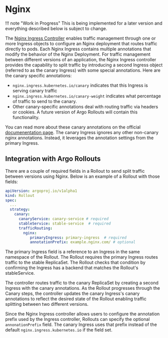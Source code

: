 # Nginx

!!! note "Work in Progress" 
    This is being implemented for a later version and everything described below is subject to change.

The [Nginx Ingress Controller](https://kubernetes.github.io/ingress-nginx/) enables traffic management through one or more Ingress objects to configure an Nginx deployment that routes traffic directly to pods. Each Nginx Ingress contains multiple annotations that modify the behavior of the Nginx Deployment. For traffic management between different versions of an application, the Nginx Ingress controller provides the capability to split traffic by introducing a second Ingress object (referred to as the canary Ingress) with some special annotations. Here are the canary specific annotations: 

- `nginx.ingress.kubernetes.io/canary` indicates that this Ingress is serving canary traffic
- `nginx.ingress.kubernetes.io/canary-weight` indicates what percentage of traffic to send to the canary.
- Other canary-specific annotations deal with routing traffic via headers or cookies. A future version of Argo Rollouts will contain this functionality.

 You can read more about these canary annotations on the official [documenentation page](https://kubernetes.github.io/ingress-nginx/user-guide/nginx-configuration/annotations/#canary). The canary Ingress ignores any other non-canary nginx annotations. Instead, it leverages the annotation settings from the primary Ingress.

## Integration with Argo Rollouts
There are a couple of required fields in a Rollout to send split traffic between versions using Nginx. Below is an example of a Rollout with those fields:

```yaml
apiVersion: argoproj.io/v1alpha1
kind: Rollout
spec:
  ...
  strategy:
    canary:
      canaryService: canary-service # required
      stableService: stable-service  # required
      trafficRouting:
        nginx:
           primaryIngress: primary-ingress  # required
           annotationPrefix: example.nginx.com/ # optional
```

The primary Ingress field is a reference to an Ingress in the same namespace of the Rollout. The Rollout requires the primary Ingress routes traffic to the stable ReplicaSet. The Rollout checks that condition by confirming the Ingress has a backend that matches the Rollout's stableService.

The controller routes traffic to the canary ReplicaSet by creating a second Ingress with the canary annotations. As the Rollout progresses through the Canary steps, the controller updates the canary Ingress's canary annotations to reflect the desired state of the Rollout enabling traffic splitting between two different versions.

Since the Nginx Ingress controller allows users to configure the annotation prefix used by the Ingress controller, Rollouts can specify the optional `annonationPrefix` field. The canary Ingress uses that prefix instead of the default `nginx.ingress.kubernetes.io` if the field set.